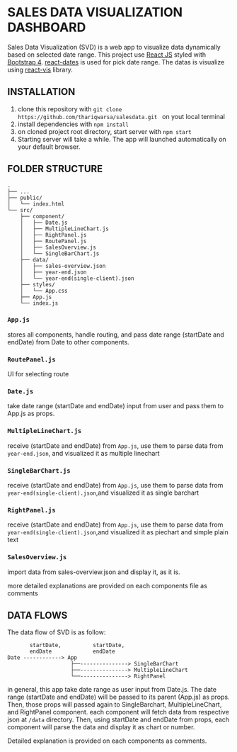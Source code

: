 # SALES DATA VISUALIZATION DASHBOARD

Sales Data Visualization (SVD) is a web app to visualize data dynamically based on selected date range.
This project use [React JS](https://reactjs.org/) styled with [Bootstrap 4](https://getbootstrap.com/).
[react-dates](https://github.com/airbnb/react-dates) is used for pick date range.
The datas is visualize using [react-vis](https://uber.github.io/react-vis/) library.

## INSTALLATION

1. clone this repository with `git clone https://github.com/thariqwarsa/salesdata.git ` on yout local terminal
2. install dependencies with `npm install`
3. on cloned project root directory, start server with `npm start`
4. Starting server will take a while. The app will launched automatically on your default browser.

## FOLDER STRUCTURE

```
.
├── ...
├── public/
│   └── index.html
└── src/
    ├── component/
    │   ├── Date.js
    │   ├── MultipleLineChart.js
    │   ├── RightPanel.js
    │   ├── RoutePanel.js
    │   ├── SalesOverview.js
    │   └── SingleBarChart.js
    ├── data/
    │   ├── sales-overview.json
    │   ├── year-end.json
    │   └── year-end(single-client).json
    ├── styles/
    │   └── App.css
    ├── App.js
    └── index.js

```

### `App.js`

stores all components, handle routing, and pass date range (startDate and endDate) from Date to other components.

### `RoutePanel.js`

UI for selecting route

### `Date.js`

take date range (startDate and endDate) input from user and pass them to App.js as props.

### `MultipleLineChart.js`

receive (startDate and endDate) from `App.js`, use them to parse data from `year-end.json`, and visualized it as multiple linechart

### `SingleBarChart.js`

receive (startDate and endDate) from `App.js`, use them to parse data from `year-end(single-client).json`,and visualized it as single barchart

### `RightPanel.js`

receive (startDate and endDate) from `App.js`, use them to parse data from `year-end(single-client).json`,and visualized it as piechart and simple plain text

### `SalesOverview.js`

import data from sales-overview.json and display it, as it is.

more detailed explanations are provided on each components file as comments

## DATA FLOWS

The data flow of SVD is as follow:

```
       startDate,          startDate,
       endDate             endDate
Date ------------> App
                    ├──---------------> SingleBarChart
                    ├──---------------> MultipleLineChart
                    └──---------------> RightPanel
```

in general, this app take date range as user input from Date.js.
The date range (startDate and endDate) will be passed to its parent (App.js) as props. Then, those props will passed again to SingleBarchart, MultipleLineChart, and RightPanel component.
each component will fetch data from respective json at `/data` directory.
Then, using startDate and endDate from props, each component will parse the data and display it as chart or number.

Detailed explanation is provided on each components as comments.
